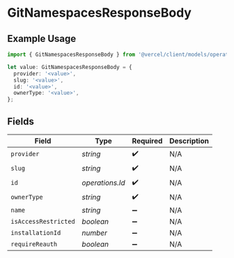 # GitNamespacesResponseBody

## Example Usage

```typescript
import { GitNamespacesResponseBody } from '@vercel/client/models/operations';

let value: GitNamespacesResponseBody = {
  provider: '<value>',
  slug: '<value>',
  id: '<value>',
  ownerType: '<value>',
};
```

## Fields

| Field                | Type            | Required           | Description |
| -------------------- | --------------- | ------------------ | ----------- |
| `provider`           | _string_        | :heavy_check_mark: | N/A         |
| `slug`               | _string_        | :heavy_check_mark: | N/A         |
| `id`                 | _operations.Id_ | :heavy_check_mark: | N/A         |
| `ownerType`          | _string_        | :heavy_check_mark: | N/A         |
| `name`               | _string_        | :heavy_minus_sign: | N/A         |
| `isAccessRestricted` | _boolean_       | :heavy_minus_sign: | N/A         |
| `installationId`     | _number_        | :heavy_minus_sign: | N/A         |
| `requireReauth`      | _boolean_       | :heavy_minus_sign: | N/A         |
